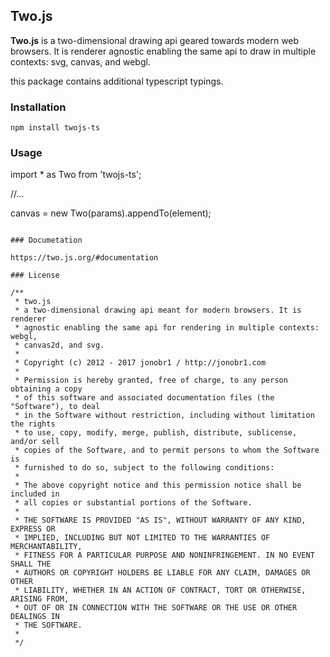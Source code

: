 ## Two.js

**Two.js** is a two-dimensional drawing api geared towards modern web browsers. It is renderer agnostic enabling the same api to draw in multiple contexts: svg, canvas, and webgl.

this package contains additional typescript typings.

### Installation


```
npm install twojs-ts

```

### Usage


import * as Two from 'twojs-ts';

//...

 canvas = new Two(params).appendTo(element);
```

### Documetation

https://two.js.org/#documentation

### License

/**
 * two.js
 * a two-dimensional drawing api meant for modern browsers. It is renderer
 * agnostic enabling the same api for rendering in multiple contexts: webgl,
 * canvas2d, and svg.
 *
 * Copyright (c) 2012 - 2017 jonobr1 / http://jonobr1.com
 *
 * Permission is hereby granted, free of charge, to any person obtaining a copy
 * of this software and associated documentation files (the "Software"), to deal
 * in the Software without restriction, including without limitation the rights
 * to use, copy, modify, merge, publish, distribute, sublicense, and/or sell
 * copies of the Software, and to permit persons to whom the Software is
 * furnished to do so, subject to the following conditions:
 *
 * The above copyright notice and this permission notice shall be included in
 * all copies or substantial portions of the Software.
 *
 * THE SOFTWARE IS PROVIDED "AS IS", WITHOUT WARRANTY OF ANY KIND, EXPRESS OR
 * IMPLIED, INCLUDING BUT NOT LIMITED TO THE WARRANTIES OF MERCHANTABILITY,
 * FITNESS FOR A PARTICULAR PURPOSE AND NONINFRINGEMENT. IN NO EVENT SHALL THE
 * AUTHORS OR COPYRIGHT HOLDERS BE LIABLE FOR ANY CLAIM, DAMAGES OR OTHER
 * LIABILITY, WHETHER IN AN ACTION OF CONTRACT, TORT OR OTHERWISE, ARISING FROM,
 * OUT OF OR IN CONNECTION WITH THE SOFTWARE OR THE USE OR OTHER DEALINGS IN
 * THE SOFTWARE.
 *
 */
